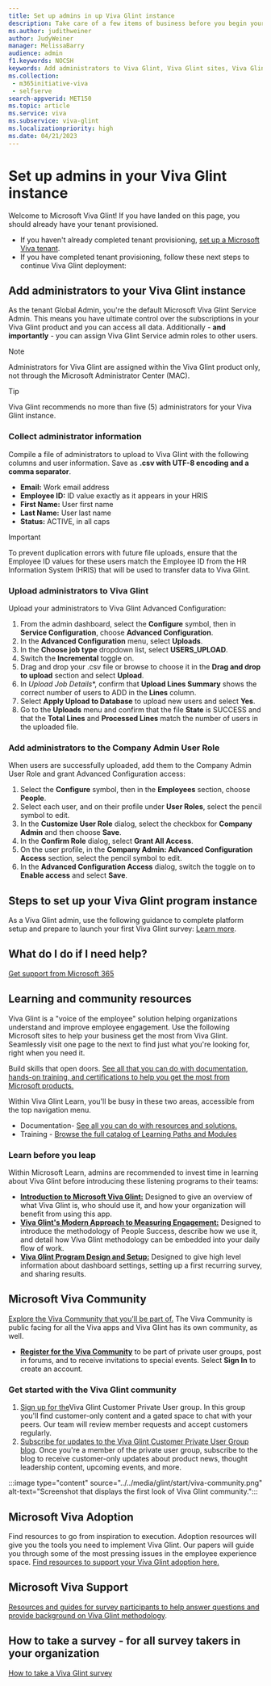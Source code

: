 ```yaml
---
title: Set up admins in up Viva Glint instance
description: Take care of a few items of business before you begin your first Viva Glint program journey.
ms.author: judithweiner
author: JudyWeiner
manager: MelissaBarry
audience: admin
f1.keywords: NOCSH
keywords: Add administrators to Viva Glint, Viva Glint sites, Viva Glint learning paths and modules, training
ms.collection: 
 - m365initiative-viva
 - selfserve
search-appverid: MET150
ms.topic: article
ms.service: viva
ms.subservice: viva-glint
ms.localizationpriority: high
ms.date: 04/21/2023
---
```


# Set up admins in your Viva Glint instance

Welcome to Microsoft Viva Glint! If you have landed on this page, you should already have your tenant provisioned.

- If you haven't already completed tenant provisioning, [set up a Microsoft Viva tenant](viva-glint-tenant-provision.md).
- If you have completed tenant provisioning, follow these next steps to continue Viva Glint deployment:

## Add administrators to your Viva Glint instance

As the tenant Global Admin, you're the default Microsoft Viva Glint Service Admin. This means you have ultimate control over the subscriptions in your Viva Glint product and you can access all data. Additionally - **and importantly** - you can assign Viva Glint Service admin roles to other users.

> [!NOTE]
> Administrators for Viva Glint are assigned within the Viva Glint product only, not through the Microsoft Administrator Center (MAC).

> [!TIP]
> Viva Glint recommends no more than five (5) administrators for your Viva Glint instance.

### Collect administrator information

Compile a file of administrators to upload to Viva Glint with the following columns and user information. Save as **.csv with UTF-8 encoding and a comma separator**.

- **Email:** Work email address
- **Employee ID:** ID value exactly as it appears in your HRIS
- **First Name:** User first name
- **Last Name:** User last name
- **Status:** ACTIVE, in all caps

> [!IMPORTANT]
> To prevent duplication errors with future file uploads, ensure that the Employee ID values for these users match the Employee ID from the HR Information System (HRIS) that will be used to transfer data to Viva Glint. 

### Upload administrators to Viva Glint

Upload your administrators to Viva Glint Advanced Configuration:

1. From the admin dashboard, select the **Configure** symbol, then in **Service Configuration**, choose **Advanced Configuration**.
1. In the **Advanced Configuration** menu, select **Uploads**.
1. In the **Choose job type** dropdown list, select **USERS_UPLOAD**.
1. Switch the **Incremental** toggle on.
1. Drag and drop your .csv file or browse to choose it in the **Drag and drop to upload** section and select **Upload**.
1. In *Upload Job Details**, confirm that **Upload Lines Summary** shows the correct number of users to ADD in the **Lines** column.
1. Select **Apply Upload to Database** to upload new users and select **Yes**.
1. Go to the **Uploads** menu and confirm that the file **State** is SUCCESS and that the **Total Lines** and **Processed Lines** match the number of users in the uploaded file.

### Add administrators to the Company Admin User Role

When users are successfully uploaded, add them to the Company Admin User Role and grant Advanced Configuration access:

1. Select the **Configure** symbol, then in the **Employees** section, choose **People**.
1. Select each user, and on their profile under **User Roles**, select the pencil symbol to edit.
1. In the **Customize User Role** dialog, select the checkbox for **Company Admin** and then choose **Save**.
1. In the **Confirm Role** dialog, select **Grant All Access**.
1. On the user profile, in the **Company Admin: Advanced Configuration Access** section, select the pencil symbol to edit.
1. In the **Advanced Configuration Access** dialog, switch the toggle on to **Enable access** and select **Save**.

## Steps to set up your Viva Glint program instance

As a Viva Glint admin, use the following guidance to complete platform setup and prepare to launch your first Viva Glint survey: [Learn more](https://go.microsoft.com/fwlink/?linkid=2240651).

## What do I do if I need help?

[Get support from Microsoft 365](/microsoft-365/admin/get-help-support?view=o365-worldwide&preserve-view=true)

## Learning and community resources

Viva Glint is a "voice of the employee" solution helping organizations understand and improve employee engagement. Use the following Microsoft sites to help your business get the most from Viva Glint. Seamlessly visit one page to the next to find just what you're looking for, right when you need it.

Build skills that open doors. [See all that you can do with documentation, hands-on training, and certifications to help you get the most from Microsoft products.](https://learn.microsoft.com)

Within Viva Glint Learn, you'll be busy in these two areas, accessible from the top navigation menu.

- Documentation- [See all you can do with resources and solutions.](https://go.microsoft.com/fwlink/?linkid=2230911)
- Training - [Browse the full catalog of Learning Paths and Modules](/training/browse/?terms=glint)

### Learn before you leap

Within Microsoft Learn, admins are recommended to invest time in learning about Viva Glint before introducing these listening programs to their teams:

- [**Introduction to Microsoft Viva Glint:**](https://go.microsoft.com/fwlink/?linkid=2238926) Designed to give an overview of what Viva Glint is, who should use it, and how your organization will benefit from using this app.
- [**Viva Glint's Modern Approach to Measuring Engagement:**](https://go.microsoft.com/fwlink/?linkid=2239110) Designed to introduce the methodology of People Success, describe how we use it, and detail how Viva Glint methodology can be embedded into your daily flow of work.
- [**Viva Glint Program Design and Setup:**](https://go.microsoft.com/fwlink/?linkid=2238496) Designed to give high level information about dashboard settings, setting up a first recurring survey, and sharing results.

## Microsoft Viva Community

[Explore the Viva Community that you'll be part of.](https://techcommunity.microsoft.com/t5/welcome-to-the-microsoft-viva/ct-p/Microsoft-Viva) The Viva Community is public facing for all the Viva apps and Viva Glint has its own community, as well.

- [**Register for the Viva Community**](https://techcommunity.microsoft.com/t5/getting-started/getting-started-on-the-tech-community/ta-p/3512627) to be part of private user groups, post in forums, and to receive invitations to special events. Select **Sign In** to create an account.

### Get started with the Viva Glint community

1. [Sign up for the](https://techcommunity.microsoft.com/t5/viva-glint-customer-user-group/gh-p/Viva_Glint_Customer_User_Group)Viva Glint Customer Private User group. In this group you'll find customer-only content and a gated space to chat with your peers. Our team will review member requests and accept customers regularly.
2. [Subscribe for updates to the Viva Glint Customer Private User Group blog](https://techcommunity.microsoft.com/t5/viva-glint-customer-user-group/bg-p/Viva_Glint_Customer_User_Groupblog-board). Once you're a member of the private user group, subscribe to the blog to receive customer-only updates about product news, thought leadership content, upcoming events, and more.

:::image type="content" source="../../media/glint/start/viva-community.png" alt-text="Screenshot that displays the first look of Viva Glint community.":::

## Microsoft Viva Adoption

Find resources to go from inspiration to execution. Adoption resources will give you the tools you need to implement Viva Glint. Our papers will guide you through some of the most pressing issues in the employee experience space. [Find resources to support your Viva Glint adoption here.](https://adoption.microsoft.com/viva/glint/)

## Microsoft Viva Support

[Resources and guides for survey participants to help answer questions and provide background on Viva Glint methodology](https://go.microsoft.com/fwlink/?linkid=2239301).

## How to take a survey - for all survey takers in your organization
[How to take a Viva Glint survey](https://support.microsoft.com/en-us/topic/how-to-take-a-viva-glint-survey-6691b3c7-d7f4-48f5-a69f-d1fe5ce528a5)
